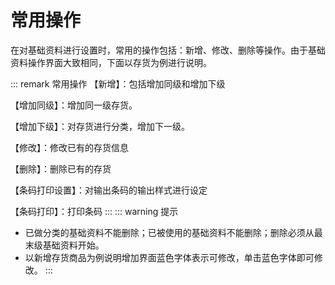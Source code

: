 # 常用操作 <Badge text="工贸T系列"> </Badge>
在对基础资料进行设置时，常用的操作包括：新增、修改、删除等操作。由于基础资料操作界面大致相同，下面以存货为例进行说明。

::: remark 常用操作
【新增】：包括增加同级和增加下级

【增加同级】：增加同一级存货。

【增加下级】：对存货进行分类，增加下一级。

【修改】：修改已有的存货信息

【删除】：删除已有的存货

【条码打印设置】：对输出条码的输出样式进行设定

【条码打印】：打印条码
:::
::: warning 提示
- 已做分类的基础资料不能删除；已被使用的基础资料不能删除；删除必须从最末级基础资料开始。
- 以新增存货商品为例说明增加界面蓝色字体表示可修改，单击蓝色字体即可修改。
:::